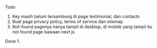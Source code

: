 Todo
1. Key masih belum tersambung di page testimonial, dan contacts
2. Buat page privacy policy, terms of service dan sitemap
4. Not-found pagenya hanya tampil di desktop, di mobile yang tampil itu not found page bawaan next js


Done
1. 